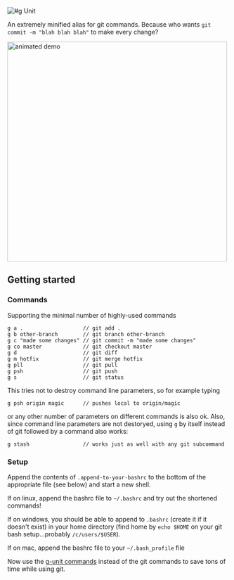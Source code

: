 ![#g Unit](https://lh3.googleusercontent.com/AjJ-FREnS8Fs26KeBM1YCHbXkwscaJAtuL2s7ClZzrc=w640-h200-no)

An extremely minified alias for git commands.  Because who wants `git commit -m "blah blah blah"` to make every change?

<img src="https://lh3.googleusercontent.com/VMJqIA52i_7oeY3z1zRThPmE_4nZYdsLfTdP95EKrQU=w906-h582-no" alt="animated demo" width="500px"/>

## Getting started

### Commands
Supporting the minimal number of highly-used commands

    g a .                   // git add .
    g b other-branch        // git branch other-branch
    g c "made some changes" // git commit -m "made some changes"
    g co master             // git checkout master
    g d                     // git diff
    g m hotfix              // git merge hotfix
    g pll                   // git pull
    g psh                   // git push
    g s                     // git status
    
This tries not to destroy command line parameters, so for example typing 

    g psh origin magic      // pushes local to origin/magic

or any other number of parameters on different commands is also ok.  Also, since command line parameters are not destoryed, using `g` by itself instead of git followed by a command also works:

    g stash                 // works just as well with any git subcommand

### Setup

Append the contents of `.append-to-your-bashrc` to the bottom of the appropriate file (see below) and start a new shell.

If on linux, append the bashrc file to `~/.bashrc` and try out the shortened commands!

If on windows, you should be able to append to `.bashrc` (create it if it doesn't exist) in your home directory (find home by `echo $HOME` on your git bash setup...probably `/c/users/$USER`).

If on mac, append the bashrc file to your `~/.bash_profile` file

Now use the [g-unit commands](#commands) instead of the git commands to save tons of time while using git.


